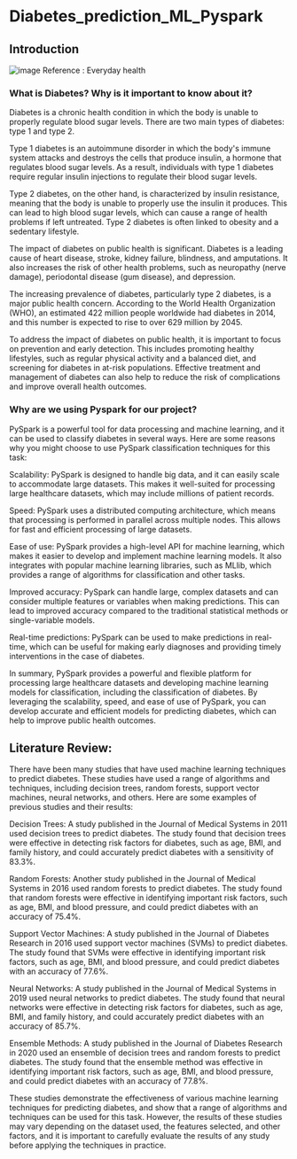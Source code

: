 # Diabetes_prediction_ML_Pyspark

## Introduction

![image](https://user-images.githubusercontent.com/47351536/217939130-f04a9b65-9d65-4d8d-b33b-545df7375c1e.png)
Reference : Everyday health

### What is Diabetes? Why is it important to know about it?

Diabetes is a chronic health condition in which the body is unable to properly regulate blood sugar levels. There are two main types of diabetes: type 1 and type 2.

Type 1 diabetes is an autoimmune disorder in which the body's immune system attacks and destroys the cells that produce insulin, a hormone that regulates blood sugar levels. As a result, individuals with type 1 diabetes require regular insulin injections to regulate their blood sugar levels.

Type 2 diabetes, on the other hand, is characterized by insulin resistance, meaning that the body is unable to properly use the insulin it produces. This can lead to high blood sugar levels, which can cause a range of health problems if left untreated. Type 2 diabetes is often linked to obesity and a sedentary lifestyle.

The impact of diabetes on public health is significant. Diabetes is a leading cause of heart disease, stroke, kidney failure, blindness, and amputations. It also increases the risk of other health problems, such as neuropathy (nerve damage), periodontal disease (gum disease), and depression.

The increasing prevalence of diabetes, particularly type 2 diabetes, is a major public health concern. According to the World Health Organization (WHO), an estimated 422 million people worldwide had diabetes in 2014, and this number is expected to rise to over 629 million by 2045.

To address the impact of diabetes on public health, it is important to focus on prevention and early detection. This includes promoting healthy lifestyles, such as regular physical activity and a balanced diet, and screening for diabetes in at-risk populations. Effective treatment and management of diabetes can also help to reduce the risk of complications and improve overall health outcomes.

### Why are we using Pyspark for our project?

PySpark is a powerful tool for data processing and machine learning, and it can be used to classify diabetes in several ways. Here are some reasons why you might choose to use PySpark classification techniques for this task:

Scalability: PySpark is designed to handle big data, and it can easily scale to accommodate large datasets. This makes it well-suited for processing large healthcare datasets, which may include millions of patient records.

Speed: PySpark uses a distributed computing architecture, which means that processing is performed in parallel across multiple nodes. This allows for fast and efficient processing of large datasets.

Ease of use: PySpark provides a high-level API for machine learning, which makes it easier to develop and implement machine learning models. It also integrates with popular machine learning libraries, such as MLlib, which provides a range of algorithms for classification and other tasks.

Improved accuracy: PySpark can handle large, complex datasets and can consider multiple features or variables when making predictions. This can lead to improved accuracy compared to the traditional statistical methods or single-variable models.

Real-time predictions: PySpark can be used to make predictions in real-time, which can be useful for making early diagnoses and providing timely interventions in the case of diabetes.

In summary, PySpark provides a powerful and flexible platform for processing large healthcare datasets and developing machine learning models for classification, including the classification of diabetes. By leveraging the scalability, speed, and ease of use of PySpark, you can develop accurate and efficient models for predicting diabetes, which can help to improve public health outcomes.

## Literature Review:
There have been many studies that have used machine learning techniques to predict diabetes. These studies have used a range of algorithms and techniques, including decision trees, random forests, support vector machines, neural networks, and others. Here are some examples of previous studies and their results:

Decision Trees: A study published in the Journal of Medical Systems in 2011 used decision trees to predict diabetes. The study found that decision trees were effective in detecting risk factors for diabetes, such as age, BMI, and family history, and could accurately predict diabetes with a sensitivity of 83.3%.

Random Forests: Another study published in the Journal of Medical Systems in 2016 used random forests to predict diabetes. The study found that random forests were effective in identifying important risk factors, such as age, BMI, and blood pressure, and could predict diabetes with an accuracy of 75.4%.

Support Vector Machines: A study published in the Journal of Diabetes Research in 2016 used support vector machines (SVMs) to predict diabetes. The study found that SVMs were effective in identifying important risk factors, such as age, BMI, and blood pressure, and could predict diabetes with an accuracy of 77.6%.

Neural Networks: A study published in the Journal of Medical Systems in 2019 used neural networks to predict diabetes. The study found that neural networks were effective in detecting risk factors for diabetes, such as age, BMI, and family history, and could accurately predict diabetes with an accuracy of 85.7%.

Ensemble Methods: A study published in the Journal of Diabetes Research in 2020 used an ensemble of decision trees and random forests to predict diabetes. The study found that the ensemble method was effective in identifying important risk factors, such as age, BMI, and blood pressure, and could predict diabetes with an accuracy of 77.8%.

These studies demonstrate the effectiveness of various machine learning techniques for predicting diabetes, and show that a range of algorithms and techniques can be used for this task. However, the results of these studies may vary depending on the dataset used, the features selected, and other factors, and it is important to carefully evaluate the results of any study before applying the techniques in practice.

